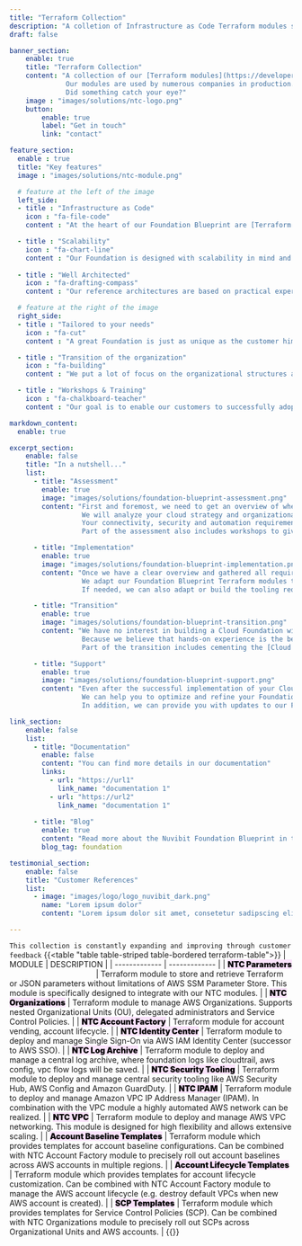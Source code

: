 ```yaml
---
title: "Terraform Collection"
description: "A colletion of Infrastructure as Code Terraform modules specifically designed to deploy and manage an enterprise ready, compliant and scalable AWS cloud foundation."
draft: false

banner_section:
    enable: true
    title: "Terraform Collection"
    content: "A collection of our [Terraform modules](https://developer.hashicorp.com/terraform/tutorials/modules/module) specifically designed to deploy and manage an enterprise ready, compliant and scalable AWS cloud foundation. 
              Our modules are used by numerous companies in production. Some modules are open source, others are only accessible to our customers and all of them are continuously improved.<br><br>
              Did something catch your eye?"
    image : "images/solutions/ntc-logo.png"
    button:
        enable: true
        label: "Get in touch"
        link: "contact"

feature_section:
  enable : true
  title: "Key features"
  image : "images/solutions/ntc-module.png"

  # feature at the left of the image
  left_side:
  - title : "Infrastructure as Code"
    icon : "fa-file-code"
    content : "At the heart of our Foundation Blueprint are [Terraform modules](https://developer.hashicorp.com/terraform/tutorials/modules/module 'Terraform Modules Overview'), which dramatically simplify the management of the entire Cloud Foundation."

  - title : "Scalability"
    icon : "fa-chart-line"
    content : "Our Foundation is designed with scalability in mind and can grow with your workloads."
    
  - title : "Well Architected"
    icon : "fa-drafting-compass"
    content : "Our reference architectures are based on practical experience, best practices and the [AWS Well-Architected Framework](https://aws.amazon.com/architecture/well-architected 'AWS Well-Architected')."

  # feature at the right of the image
  right_side:
  - title : "Tailored to your needs"
    icon : "fa-cut"
    content : "A great Foundation is just as unique as the customer himself and that's why we adjust our Blueprint exactly to your needs."

  - title : "Transition of the organization"
    icon : "fa-building"
    content : "We put a lot of focus on the organizational structures and cloud strategy to maximize opportunities for success."

  - title : "Workshops & Training"
    icon : "fa-chalkboard-teacher"
    content : "Our goal is to enable our customers to successfully adopt and operate our Foundation Blueprint."

markdown_content:
  enable: true

excerpt_section:
    enable: false
    title: "In a nutshell..."
    list:
      - title: "Assessment"
        enable: true
        image: "images/solutions/foundation-blueprint-assessment.png"
        content: "First and foremost, we need to get an overview of where you stand on your cloud journey and where you want to go.
                  We will analyze your cloud strategy and organizational structures to adjust our Blueprint to them.
                  Your connectivity, security and automation requirements are also identified and taken into account.<br/><br/>
                  Part of the assessment also includes workshops to give you a better understanding of our Cloud Foundation."

      - title: "Implementation"
        enable: true
        image: "images/solutions/foundation-blueprint-implementation.png"
        content: "Once we have a clear overview and gathered all requirements, we assemble a team of specialists to build your tailored Cloud Foundation based on our Blueprint.
                  We adapt our Foundation Blueprint Terraform modules to perfectly fit your needs and support you during implementation.<br/><br/>
                  If needed, we can also adapt or build the tooling required for Infrastructure as Code deployments with Terraform."

      - title: "Transition"
        enable: true
        image: "images/solutions/foundation-blueprint-transition.png"
        content: "We have no interest in building a Cloud Foundation without ensuring that the necessary capabilities on your side will be established to run it successfully.
                  Because we believe that hands-on experience is the best way to learn new skills, we support the employees responsible for operations with on-the-job training.<br/><br/>
                  Part of the transition includes cementing the [Cloud Foundation Capabilities](/blog/cloud-foundation-map 'Nuvibit Cloud Foundation Blog Post') which are essential to establish a Cloud Operating Model."

      - title: "Support"
        enable: true
        image: "images/solutions/foundation-blueprint-support.png"
        content: "Even after the successful implementation of your Cloud Foundation, we want to continue supporting you on your cloud journey.
                  We can help you to optimize and refine your Foundation based on our Terraform modules.<br/><br/>
                  In addition, we can provide you with updates to our Foundation Terraform modules and implement your feature requests."

link_section:
    enable: false
    list:
      - title: "Documentation"
        enable: false
        content: "You can find more details in our documentation"
        links:
          - url: "https://url1"
            link_name: "documentation 1"
          - url: "https://url2"
            link_name: "documentation 1"
      
      - title: "Blog"
        enable: true
        content: "Read more about the Nuvibit Foundation Blueprint in these blog posts"
        blog_tag: foundation

testimonial_section:
    enable: false
    title: "Customer References"
    list:
      - image: "images/logo/logo_nuvibit_dark.png"
        name: "Lorem ipsum dolor"
        content: "Lorem ipsum dolor sit amet, consetetur sadipscing elitr, sed diam nonumy eirmod tempor invidunt"

---
```


`This collection is constantly expanding and improving through customer feedback`
{{<table "table table-striped table-bordered terraform-table">}}
| MODULE | DESCRIPTION |
| ------------- | ------------- |
| <mark style="font-weight:900;background-color:#fbe3fc;">NTC Parameters</mark><img width=150/> | Terraform module to store and retrieve Terraform or JSON parameters without limitations of AWS SSM Parameter Store. This module is specifically designed to integrate with our NTC modules. |
| <mark style="font-weight:900;background-color:#fbe3fc;">NTC Organizations</mark> | Terraform module to manage AWS Organizations. Supports nested Organizational Units (OU), delegated administrators and Service Control Policies. |
| <mark style="font-weight:900;background-color:#fbe3fc;">NTC Account Factory</mark> | Terraform module for account vending, account lifecycle. |
| <mark style="font-weight:900;background-color:#fbe3fc;">NTC Identity Center</mark> | Terraform module to deploy and manage Single Sign-On via AWS IAM Identity Center (successor to AWS SSO). |
| <mark style="font-weight:900;background-color:#fbe3fc;">NTC Log Archive</mark> | Terraform module to deploy and manage a central log archive, where foundation logs like cloudtrail, aws config, vpc flow logs will be saved. |
| <mark style="font-weight:900;background-color:#fbe3fc;">NTC Security Tooling</mark> | Terraform module to deploy and manage central security tooling like AWS Security Hub, AWS Config and Amazon GuardDuty. |
| <mark style="font-weight:900;background-color:#fbe3fc;">NTC IPAM</mark> | Terraform module to deploy and manage Amazon VPC IP Address Manager (IPAM). In combination with the VPC module a highly automated AWS network can be realized. |
| <mark style="font-weight:900;background-color:#fbe3fc;">NTC VPC</mark> | Terraform module to deploy and manage AWS VPC networking. This module is designed for high flexibility and allows extensive scaling. |
| <mark style="font-weight:900;background-color:#fbe3fc;">Account Baseline Templates</mark> | Terraform module which provides templates for account baseline configurations. Can be combined with NTC Account Factory module to precisely roll out account baselines across AWS accounts in multiple regions. |
| <mark style="font-weight:900;background-color:#fbe3fc;">Account Lifecycle Templates</mark> | Terraform module which provides templates for account lifecycle customization. Can be combined with NTC Account Factory module to manage the AWS account lifecycle (e.g. destroy default VPCs when new AWS account is created). |
| <mark style="font-weight:900;background-color:#fbe3fc;">SCP Templates</mark> | Terraform module which provides templates for Service Control Policies (SCP). Can be combined with NTC Organizations module to precisely roll out SCPs across Organizational Units and AWS accounts. |
{{</table>}}